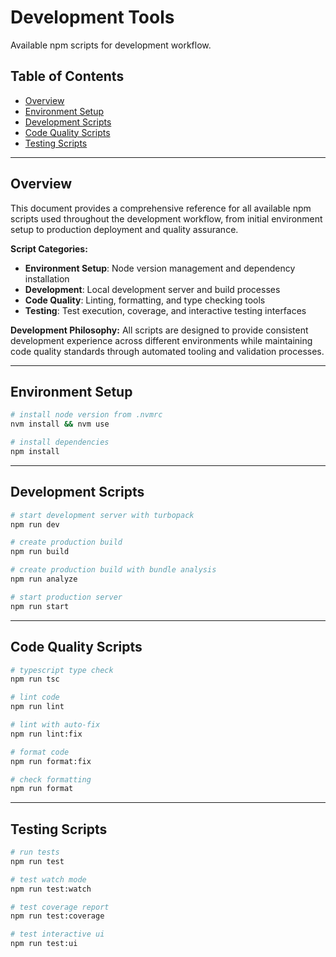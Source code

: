 # Development Tools

Available npm scripts for development workflow.

## Table of Contents

- [Overview](#overview)
- [Environment Setup](#environment-setup)
- [Development Scripts](#development-scripts)
- [Code Quality Scripts](#code-quality-scripts)
- [Testing Scripts](#testing-scripts)

---

## Overview

This document provides a comprehensive reference for all available npm scripts used throughout the development workflow, from initial environment setup to production deployment and quality assurance.

**Script Categories:**

- **Environment Setup**: Node version management and dependency installation
- **Development**: Local development server and build processes
- **Code Quality**: Linting, formatting, and type checking tools
- **Testing**: Test execution, coverage, and interactive testing interfaces

**Development Philosophy:**
All scripts are designed to provide consistent development experience across different environments while maintaining code quality standards through automated tooling and validation processes.

---

## Environment Setup

```bash
# install node version from .nvmrc
nvm install && nvm use

# install dependencies
npm install
```

---

## Development Scripts

```bash
# start development server with turbopack
npm run dev

# create production build
npm run build

# create production build with bundle analysis
npm run analyze

# start production server
npm run start
```

---

## Code Quality Scripts

```bash
# typescript type check
npm run tsc

# lint code
npm run lint

# lint with auto-fix
npm run lint:fix

# format code
npm run format:fix

# check formatting
npm run format
```

---

## Testing Scripts

```bash
# run tests
npm run test

# test watch mode
npm run test:watch

# test coverage report
npm run test:coverage

# test interactive ui
npm run test:ui
```
